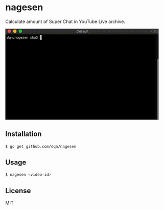 # nagesen

Calculate amount of Super Chat in YouTube Live archive.

![](./docs/capture.gif)

## Installation

```bash
$ go get github.com/dqn/nagesen
```

## Usage

```bash
$ nagesen <video-id>
```

## License

MIT
